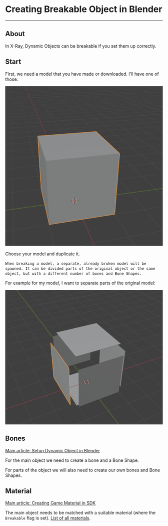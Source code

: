 # Creating Breakable Object in Blender

___

## About

In X-Ray, Dynamic Objects can be breakable if you set them up correctly.

## Start

First, we need a model that you have made or downloaded. I'll have one of those:

![Model Exmaple centered](assets/images/creating-breakable-object-my-model.png)

Choose your model and duplicate it.

```admonish note
When breaking a model, a separate, already broken model will be spawned. It can be divided parts of the original object or the same object, but with a different number of bones and Bone Shapes.
```

For example for my model, I want to separate parts of the original model:

![Model Separated centered](assets/images/creating-brekable-object-separated.png)

## Bones

[Main article: Setup Dynamic Object in Blender](setup-dynamic-object-in-blender.md)

For the main object we need to create a bone and a Bone Shape.



For parts of the object we will also need to create our own bones and Bone Shapes.

## Material

[Main article: Creating Game Material in SDK](../materials/creating-game-material-in-sdk.md)

The main object needs to be matched with a suitable material (where the `Breakable` flag is set). [List of all materials](../../reference/materials/materials-list.md).
